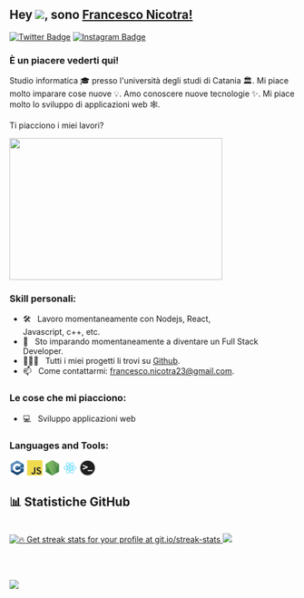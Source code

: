 ## Hey <img src="https://raw.githubusercontent.com/MartinHeinz/MartinHeinz/master/wave.gif" width="10px">, sono [Francesco Nicotra!](https://github.com/FrancescoNicotra/)

[![Twitter Badge](https://img.shields.io/badge/-Twitter-00acee?style=flat-square&logo=Twitter&logoColor=white)](https://twitter.com/Francuzzo99)
[![Instagram Badge](https://img.shields.io/badge/-Instagram-e4405f?style=flat-square&logo=Instagram&logoColor=white)](https://instagram.com/francesconicotra__/)

### È un piacere vederti qui!

Studio informatica 🎓 presso l'università degli studi di Catania 🏛. Mi piace molto imparare cose nuove 💡. Amo conoscere nuove tecnologie ✨. Mi piace molto lo sviluppo di applicazioni web 🕸️.


Ti piacciono i miei lavori?


<img align="center" height="250" width="375" alt="" src="https://raw.githubusercontent.com/iampavangandhi/iampavangandhi/master/gifs/coder.gif" />

### Skill personali:

- 🛠 &nbsp; Lavoro momentaneamente con Nodejs, React, <br /> Javascript, c++,  etc.
- 🚀 &nbsp; Sto imparando momentaneamente a diventare un Full Stack Developer.
- 👨🏻‍💻 &nbsp; Tutti i miei progetti li trovi su [Github](https://github.com/FrancescoNicotra).
- 📫 &nbsp; Come contattarmi: francesco.nicotra23@gmail.com.

### Le cose che mi piacciono:

- 💻 &nbsp; Sviluppo applicazioni web

### Languages and Tools:

<code><img height="27" src="https://raw.githubusercontent.com/github/explore/80688e429a7d4ef2fca1e82350fe8e3517d3494d/topics/cpp/cpp.png" alt="cpp"></code>
<code><img height="27" src="https://raw.githubusercontent.com/github/explore/80688e429a7d4ef2fca1e82350fe8e3517d3494d/topics/javascript/javascript.png" alt="javascript"></code>
<code><img height="27" src="https://raw.githubusercontent.com/github/explore/80688e429a7d4ef2fca1e82350fe8e3517d3494d/topics/nodejs/nodejs.png" alt="nodejs"></code>
<code><img height="27" src="https://raw.githubusercontent.com/github/explore/80688e429a7d4ef2fca1e82350fe8e3517d3494d/topics/react/react.png" alt="react"></code>
<code><img height="27" src="https://raw.githubusercontent.com/github/explore/80688e429a7d4ef2fca1e82350fe8e3517d3494d/topics/terminal/terminal.png" alt="terminal"></code>

<!--
<code><img height="25" src="https://raw.githubusercontent.com/github/explore/80688e429a7d4ef2fca1e82350fe8e3517d3494d/topics/sass/sass.png" alt="sass"></code>
-->
## 📊 Statistiche GitHub

  <br/><a href="https://github.com/FrancescoNicotra/github-readme-streak-stats">
        <img title="🔥 Get streak stats for your profile at git.io/streak-stats" src="https://github-readme-streak-stats.herokuapp.com?user=FrancescoNicotra&theme=dracula&hide_border=true&date_format=j%20M%5B%20Y%5D"/>
    </a>
  <a href="https://github.com/FrancescoNicotra/github-readme-stats"><img src="https://github-readme-stats.vercel.app/api/top-langs/?username=FrancescoNicotra&langs_count=8&count_private=true&layout=compact&theme=dracula&hide_border=true&" /></a>
  <br/>
  


<br/>
<br/>

<a href="https://github.com/FrancescoNicotra/github-readme-activity-graph"><img src="[![Ashutosh's github activity graph](https://github-readme-activity-graph.vercel.app/graph?username=FrancescoNicotra&bg_color=d1ffea&color=000000&line=ffa200&point=9e0000&area=true&hide_border=true)](https://github.com/ashutosh00710/github-readme-activity-graph)" /></a>

<br/>
<br/>
